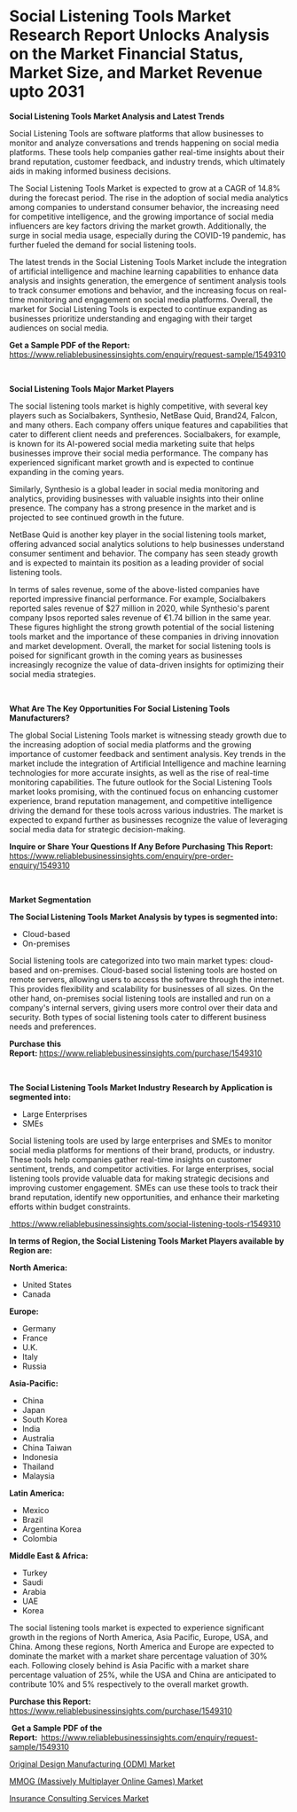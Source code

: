<p><h1>Social Listening Tools Market Research Report Unlocks Analysis on the Market Financial Status, Market Size, and Market Revenue upto 2031</h1></p><p><strong>Social Listening Tools Market Analysis and Latest Trends</strong></p>
<p><p>Social Listening Tools are software platforms that allow businesses to monitor and analyze conversations and trends happening on social media platforms. These tools help companies gather real-time insights about their brand reputation, customer feedback, and industry trends, which ultimately aids in making informed business decisions.</p><p>The Social Listening Tools Market is expected to grow at a CAGR of 14.8% during the forecast period. The rise in the adoption of social media analytics among companies to understand consumer behavior, the increasing need for competitive intelligence, and the growing importance of social media influencers are key factors driving the market growth. Additionally, the surge in social media usage, especially during the COVID-19 pandemic, has further fueled the demand for social listening tools.</p><p>The latest trends in the Social Listening Tools Market include the integration of artificial intelligence and machine learning capabilities to enhance data analysis and insights generation, the emergence of sentiment analysis tools to track consumer emotions and behavior, and the increasing focus on real-time monitoring and engagement on social media platforms. Overall, the market for Social Listening Tools is expected to continue expanding as businesses prioritize understanding and engaging with their target audiences on social media.</p></p>
<p><strong>Get a Sample PDF of the Report:&nbsp;</strong> <a href="https://www.reliablebusinessinsights.com/enquiry/request-sample/1549310">https://www.reliablebusinessinsights.com/enquiry/request-sample/1549310</a></p>
<p>&nbsp;</p>
<p><strong>Social Listening Tools Major Market Players</strong></p>
<p><p>The social listening tools market is highly competitive, with several key players such as Socialbakers, Synthesio, NetBase Quid, Brand24, Falcon, and many others. Each company offers unique features and capabilities that cater to different client needs and preferences. Socialbakers, for example, is known for its AI-powered social media marketing suite that helps businesses improve their social media performance. The company has experienced significant market growth and is expected to continue expanding in the coming years.</p><p>Similarly, Synthesio is a global leader in social media monitoring and analytics, providing businesses with valuable insights into their online presence. The company has a strong presence in the market and is projected to see continued growth in the future.</p><p>NetBase Quid is another key player in the social listening tools market, offering advanced social analytics solutions to help businesses understand consumer sentiment and behavior. The company has seen steady growth and is expected to maintain its position as a leading provider of social listening tools.</p><p>In terms of sales revenue, some of the above-listed companies have reported impressive financial performance. For example, Socialbakers reported sales revenue of $27 million in 2020, while Synthesio's parent company Ipsos reported sales revenue of €1.74 billion in the same year. These figures highlight the strong growth potential of the social listening tools market and the importance of these companies in driving innovation and market development. Overall, the market for social listening tools is poised for significant growth in the coming years as businesses increasingly recognize the value of data-driven insights for optimizing their social media strategies.</p></p>
<p>&nbsp;</p>
<p><strong>What Are The Key Opportunities For Social Listening Tools Manufacturers?</strong></p>
<p><p>The global Social Listening Tools market is witnessing steady growth due to the increasing adoption of social media platforms and the growing importance of customer feedback and sentiment analysis. Key trends in the market include the integration of Artificial Intelligence and machine learning technologies for more accurate insights, as well as the rise of real-time monitoring capabilities. The future outlook for the Social Listening Tools market looks promising, with the continued focus on enhancing customer experience, brand reputation management, and competitive intelligence driving the demand for these tools across various industries. The market is expected to expand further as businesses recognize the value of leveraging social media data for strategic decision-making.</p></p>
<p><strong>Inquire or Share Your Questions If Any Before Purchasing This Report:</strong> <a href="https://www.reliablebusinessinsights.com/enquiry/pre-order-enquiry/1549310">https://www.reliablebusinessinsights.com/enquiry/pre-order-enquiry/1549310</a></p>
<p>&nbsp;</p>
<p><strong>Market Segmentation</strong></p>
<p><strong>The Social Listening Tools Market Analysis by types is segmented into:</strong></p>
<p><ul><li>Cloud-based</li><li>On-premises</li></ul></p>
<p><p>Social listening tools are categorized into two main market types: cloud-based and on-premises. Cloud-based social listening tools are hosted on remote servers, allowing users to access the software through the internet. This provides flexibility and scalability for businesses of all sizes. On the other hand, on-premises social listening tools are installed and run on a company's internal servers, giving users more control over their data and security. Both types of social listening tools cater to different business needs and preferences.</p></p>
<p><strong>Purchase this Report:&nbsp;</strong><a href="https://www.reliablebusinessinsights.com/purchase/1549310">https://www.reliablebusinessinsights.com/purchase/1549310</a></p>
<p>&nbsp;</p>
<p><strong>The Social Listening Tools Market Industry Research by Application is segmented into:</strong></p>
<p><ul><li>Large Enterprises</li><li>SMEs</li></ul></p>
<p><p>Social listening tools are used by large enterprises and SMEs to monitor social media platforms for mentions of their brand, products, or industry. These tools help companies gather real-time insights on customer sentiment, trends, and competitor activities. For large enterprises, social listening tools provide valuable data for making strategic decisions and improving customer engagement. SMEs can use these tools to track their brand reputation, identify new opportunities, and enhance their marketing efforts within budget constraints.</p></p>
<p><a href="https://www.reliablebusinessinsights.com/social-listening-tools-r1549310">&nbsp;https://www.reliablebusinessinsights.com/social-listening-tools-r1549310</a></p>
<p><strong>In terms of Region, the Social Listening Tools Market Players available by Region are:</strong></p>
<p>
    <p> <strong> North America: </strong>
        <ul>
            <li>United States</li>
            <li>Canada</li>
        </ul>
        </p> 
    <p> <strong> Europe: </strong>
        <ul>
            <li>Germany</li>
            <li>France</li>
            <li>U.K.</li>
            <li>Italy</li>
            <li>Russia</li>
        </ul>
        </p> 
    <p> <strong> Asia-Pacific: </strong>
        <ul>
            <li>China</li>
            <li>Japan</li>
            <li>South Korea</li>
            <li>India</li>
            <li>Australia</li>
            <li>China Taiwan</li>
            <li>Indonesia</li>
            <li>Thailand</li>
            <li>Malaysia</li>
        </ul>
        </p> 
    <p> <strong> Latin America: </strong>
        <ul>
            <li>Mexico</li>
            <li>Brazil</li>
            <li>Argentina Korea</li>
            <li>Colombia</li>
        </ul>
        </p> 
    <p> <strong> Middle East & Africa: </strong>
        <ul>
            <li>Turkey</li>
            <li>Saudi</li>
            <li>Arabia</li>
            <li>UAE</li>
            <li>Korea</li>
        </ul>
    </p>
    </p>
<p><p>The social listening tools market is expected to experience significant growth in the regions of North America, Asia Pacific, Europe, USA, and China. Among these regions, North America and Europe are expected to dominate the market with a market share percentage valuation of 30% each. Following closely behind is Asia Pacific with a market share percentage valuation of 25%, while the USA and China are anticipated to contribute 10% and 5% respectively to the overall market growth.</p></p>
<p><strong>Purchase this Report: </strong><a href="https://www.reliablebusinessinsights.com/purchase/1549310">https://www.reliablebusinessinsights.com/purchase/1549310</a></p>
<p>&nbsp;<strong>Get a Sample PDF of the Report:&nbsp;&nbsp;</strong><a href="https://www.reliablebusinessinsights.com/enquiry/request-sample/1549310">https://www.reliablebusinessinsights.com/enquiry/request-sample/1549310</a></p>
<p><strong></strong></p>
<p><p><a href="https://www.linkedin.com/pulse/original-design-manufacturing-odm-market-overview-global-nk72e">Original Design Manufacturing (ODM) Market</a></p><p><a href="https://www.linkedin.com/pulse/mmog-massively-multiplayer-online-games-market-size-growing-x0yle">MMOG (Massively Multiplayer Online Games) Market</a></p><p><a href="https://github.com/prosalinda88/Market-Research-Report-List-5/blob/main/insurance-consulting-services-market.md">Insurance Consulting Services Market</a></p></p>